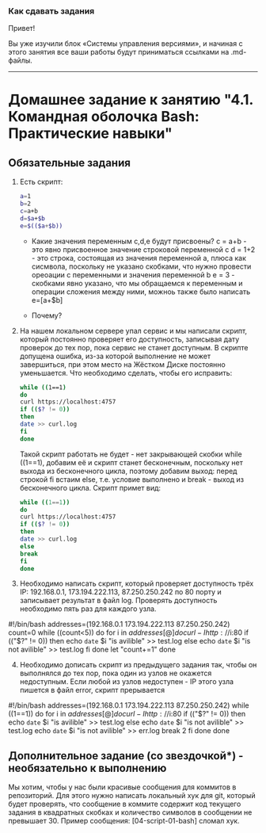 ### Как сдавать задания

Привет! 

Вы уже изучили блок «Системы управления версиями», и начиная с этого занятия все ваши работы будут приниматься ссылками на .md-файлы.

---


# Домашнее задание к занятию "4.1. Командная оболочка Bash: Практические навыки"

## Обязательные задания

1. Есть скрипт:
	```bash
	a=1
	b=2
	c=a+b
	d=$a+$b
	e=$(($a+$b))
	```
	* Какие значения переменным c,d,e будут присвоены?
	c = a+b - это явно присвоенное значение строковой переменной с
	d = 1+2 - это строка, состоящая из значения переменной a, плюса как сисмвола, поскольку не указано скобками, что нужно провести ореоации с переменными и значения 	  переменной b
	e = 3 - скобками явно указано, что мы обращаемся к переменным и операции сложения между ними, можноь также было написать e=$[$a+$b]
	
	* Почему?

2. На нашем локальном сервере упал сервис и мы написали скрипт, который постоянно проверяет его доступность, записывая дату проверок до тех пор, пока сервис не станет доступным. В скрипте допущена ошибка, из-за которой выполнение не может завершиться, при этом место на Жёстком Диске постоянно уменьшается. Что необходимо сделать, чтобы его исправить:
	```bash
	while ((1==1)
	do
	curl https://localhost:4757
	if (($? != 0))
	then
	date >> curl.log
	fi
	done
	```
	Такой скрипт работать не будет - нет закрывающей скобки while ((1==1), добавим её и скрипт станет бесконечным, поскольку нет выхода из бесконечного цикла, поэтому добавим выход: перед строкой fi встаим else, т.е. условие выполнено и break - выход из бесконечного цикла. Скрипт примет вид:
	```bash
	while ((1==1))
	do
	curl https://localhost:4757
	if (($? != 0))
	then
	date >> curl.log
	else
	break
	fi
	done
	```
3. Необходимо написать скрипт, который проверяет доступность трёх IP: 192.168.0.1, 173.194.222.113, 87.250.250.242 по 80 порту и записывает результат в файл log. Проверять доступность необходимо пять раз для каждого узла.

#!/bin/bash
addresses=(192.168.0.1 173.194.222.113 87.250.250.242)
count=0
while ((count<5))
do
    for i in ${addresses[@]}
    do
        curl -I http://$i:80
        if (("$?" != 0))
            then
              echo `date` $i "is avilible" >> test.log
            else
              echo `date` $i "is not avilible" >> test.log
        fi
    done
    let "count+=1"
done


4. Необходимо дописать скрипт из предыдущего задания так, чтобы он выполнялся до тех пор, пока один из узлов не окажется недоступным. Если любой из узлов недоступен - IP этого узла пишется в файл error, скрипт прерывается

#!/bin/bash
addresses=(192.168.0.1 173.194.222.113 87.250.250.242)
while ((1==1))
do
    for i in ${addresses[@]}
    do
        curl -I http://$i:80
        if (("$?" != 0))
            then
              echo `date` $i "is avilible" >> test.log
            else
              echo `date` $i "is not avilible" >> test.log
              echo `date` $i "is not avilible" >> err.log
              break 2
        fi
    done
done


## Дополнительное задание (со звездочкой*) - необязательно к выполнению

Мы хотим, чтобы у нас были красивые сообщения для коммитов в репозиторий. Для этого нужно написать локальный хук для git, который будет проверять, что сообщение в коммите содержит код текущего задания в квадратных скобках и количество символов в сообщении не превышает 30. Пример сообщения: \[04-script-01-bash\] сломал хук.


